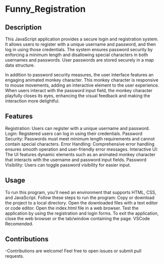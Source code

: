 # Funny_Registration

## Description
This JavaScript application provides a secure login and registration system. It allows users to register with a unique username and password, and then log in using those credentials. The system ensures password security by enforcing a minimum length and disallowing special characters in both usernames and passwords. User passwords are stored securely in a map data structure.

In addition to password security measures, the user interface features an engaging animated monkey character. This monkey character is responsive to mouse movements, adding an 
interactive element to the user experience. When users interact with the password input field, the monkey character playfully closes its eyes, enhancing the visual feedback and making the interaction more delightful.

## Features
Registration: Users can register with a unique username and password.
Login: Registered users can log in using their credentials.
Password Security: Passwords must meet minimum length requirements and cannot contain special characters.
Error Handling: Comprehensive error handling ensures smooth operation and user-friendly error messages.
Interactive UI: The UI features dynamic elements such as an animated monkey character that interacts with the username and password input fields.
Password Visibility: Users can toggle password visibility for easier input.

## Usage
To run this program, you'll need an environment that supports HTML, CSS, and JavaScript. Follow these steps to run the program:
Copy or download the project to a local directory.
Open the downloaded files with a text editor or code editor.
Open the index.html file in a web browser.
Test the application by using the registration and login forms.
To exit the application, close the web browser or the tab/window containing the page.
VSCode Recomended.

## Contributions

-Contributions are welcome! Feel free to open issues or submit pull requests.
